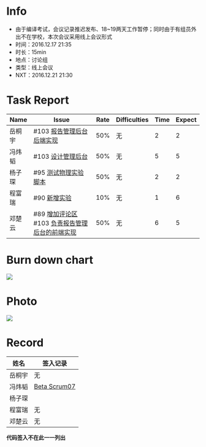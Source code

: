# Info

* 由于编译考试，会议记录推迟发布、18~19两天工作暂停；同时由于有组员外出不在学校，本次会议采用线上会议形式
* 时间：2016.12.17 21:35
* 时长：15min
* 地点：讨论组
* 类型：线上会议
* NXT：2016.12.21 21:30

# Task Report
| Name | Issue                                    | Rate | Difficulties | Time | Expect |
| ---- | ---------------------------------------- | ---- | ------------ | ---- | ------ |
| 岳桐宇  | #103 [报告管理后台后端实现](https://github.com/default1406/PhyLab/issues/103) | 50%  | 无            | 2    | 2      |
| 冯炜韬  | #103 [设计管理后台](https://github.com/default1406/PhyLab/issues/103) | 50%  | 无            | 5    | 5      |
| 杨子琛  | #95 [测试物理实验脚本](https://github.com/default1406/PhyLab/issues/95) | 50%  | 无            | 2    | 2      |
| 程富瑞  | #90 [新增实验](https://github.com/default1406/PhyLab/issues/90) | 10%  | 无            | 1    | 6      |
| 邓楚云  | #89 [增加评论区](https://github.com/default1406/PhyLab/issues/89) #103 [负责报告管理后台的前端实现](https://github.com/default1406/PhyLab/issues/103) | 50%  | 无            | 6    | 5      |

# Burn down chart

![](http://images2015.cnblogs.com/blog/1033756/201612/1033756-20161220230855964-1114474226.png)




# Photo

![](http://images2015.cnblogs.com/blog/1033756/201612/1033756-20161220230730120-1695480313.png)


# Record

| 姓名   | 签入记录                                     |
| ---- | ---------------------------------------- |
| 岳桐宇  | 无                                        |
| 冯炜韬  | [Beta Scrum07](https://github.com/default1406/PhyLab/blob/master/Docs/PhyLab2.0/Beta) |
| 杨子琛  |                                          |
| 程富瑞  | 无                                        |
| 邓楚云  | 无                                        |

**代码签入不在此一一列出**